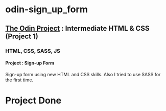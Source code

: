 # odin-sign_up_form

## <a href="https://www.theodinproject.com/">The Odin Project</a> : Intermediate HTML & CSS (Project 1)

### HTML, CSS, SASS, JS

#### Project : Sign-up Form

Sign-up form using new HTML and CSS skills. 
Also I tried to use SASS for the first time. 


 # Project Done
